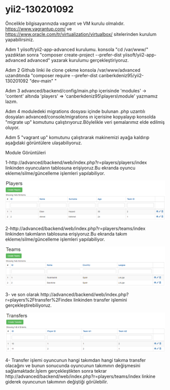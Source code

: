 # yii2-130201092
Öncelikle bilgisayarınızda vagrant ve VM kurulu olmalıdır.
https://www.vagrantup.com/ ve https://www.oracle.com/tr/virtualization/virtualbox/ sitelerinden kurulum yapabilirsiniz.

Adım 1
yiisoft/yii2-app-advanced kurulumu.
konsola "cd /var/www/" yazdıktan sonra "composer create-project --prefer-dist yiisoft/yii2-app-advanced advanced" yazarak kurulumu gerçekleştiriyoruz.

Adım 2
Github linki ile clone çekme
konsola /var/www/advanced uzandıtında "composer require --prefer-dist canberkdeniz95/yii2-130201092 "dev-main" "

Adım 3
advanced/backend/config/main.php içerisinde 'modules' -> 'content' altında 'players' => 'canberkdeniz95\players\module' yazmamız lazım.

Adım 4
moduledeki migrations dosyası içinde bulunan .php uzantılı dosyaları advanced/console/migrations ın içerisine kopyalayıp
konsolda "migrate up" komutunu çalıştırıyoruz.Böylelikle veri şemalarımız elde edilmiş oluyor.

Adım 5
"vagrant up" komutunu çalıştırarak makinemizi ayağa kaldırıp aşağıdaki görüntülere ulaşabiliyoruz.

Module Görüntüleri

1-http://advanced/backend/web/index.php?r=players/players/index linkinden oyuncuların tablosuna erişiyoruz.Bu ekranda oyuncu ekleme/silme/güncelleme işlemleri yapılabiliyor.

![Screenshot](Players.png)

2-http://advanced/backend/web/index.php?r=players/teams/index linkinden takımların tablosuna erişiyoruz.Bu ekranda takım ekleme/silme/güncelleme işlemleri yapılabiliyor.

![Screenshot](Teams.png)

3- ve son olarak http://advanced/backend/web/index.php?r=players%2Ftransfer%2Findex linkinden transfer işlemini gerçekleştirebiliyoruz.

![Screenshot](Transfers.png)

4- Transfer işlemi oyuncunun hangi takımdan hangi takıma transfer olacağını ve bunun sonucunda oyuncunun takımının değişmesini sağlamaktadır.İşlem gerçekleştikten sonra tekrar http://advanced/backend/web/index.php?r=players/teams/index linkine giderek oyuncunun takımının değiştiği görülebilir.
